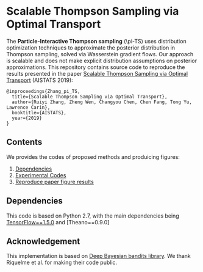 # Scalable Thompson Sampling via Optimal Transport

The **Particle-Interactive Thompson sampling** (\pi-TS) uses distribution optimization techniques to approximate the posterior distribution in Thompson sampling, solved via Wasserstein gradient flows. Our approach is scalable and does not make explicit distribution assumptions on posterior approximations. This repository contains source code to reproduce the results presented in the paper [Scalable Thompson Sampling via Optimal Transport](https://users.cs.duke.edu/~ryzhang/Ruiyi/OT_TS.pdf) (AISTATS 2019):

```
@inproceedings{Zhang_pi_TS,
  title={Scalable Thompson Sampling via Optimal Transport},
  author={Ruiyi Zhang, Zheng Wen, Changyou Chen, Chen Fang, Tong Yu, Lawrence Carin},
  booktitle={AISTATS},
  year={2019}
}
```

## Contents
We provides the codes of proposed methods and produicing figures: 
1. [Dependencies](#dependencies)
2. [Experimental Codes](#experiments)
3. [Reproduce paper figure results](#reproduce-paper-figure-results) 

## Dependencies

This code is based on Python 2.7, with the main dependencies being [TensorFlow==1.5.0](https://www.tensorflow.org/) and [Theano==0.9.0]


## Acknowledgement

This implementation is based on [Deep Bayesian bandits library](https://github.com/tensorflow/models/tree/master/research/deep_contextual_bandits). We thank Riquelme et al. for making their code public.
